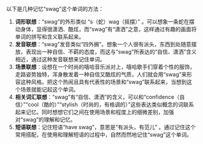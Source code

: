 以下是几种记忆“swag”这个单词的方法：
1. **词形联想**：“swag”的外形类似 “s（蛇）wag（摇摆）” 。可以想象一条蛇在摆动身体，显得很潇洒、酷炫，而“swag”有“潇洒”之意，这样通过有趣的画面将单词的拼写和含义联系起来。
2. **发音联想**：“swag”发音类似“四外搁”。想象一个人很有派头，东西到处随意摆放，表现出一种自信、不羁的态度，而这与“swag”所表达的“自信、潇洒”含义相近，通过这种发音联想来记住单词。
3. **场景联想**：设想在一个时尚的嘻哈音乐派对上，嘻哈歌手们穿着个性的服饰，走路姿势独特，浑身散发着一种自信又酷炫的气质，人们就会用“swag”来形容这种风格。把这个热闹且具有代表性的场景和“swag”联系起来，当想到这个场景就能记起这个单词。
4. **相关词汇联想**：“swag”有“自信、潇洒”的含义，可以和“confidence（自信）”“cool（酷的）”“stylish（时尚的，有格调的）”这些表达类似概念的词联系起来记忆。同时想想它们之间在使用场景和程度上的细微差别，加强对“swag”的理解和记忆。 
5. **短语联想**：记住短语“have swag”，意思是“有派头，有范儿” 。通过记住这个常用搭配，在使用和理解短语的过程中，自然而然地记住“swag”这个单词。 